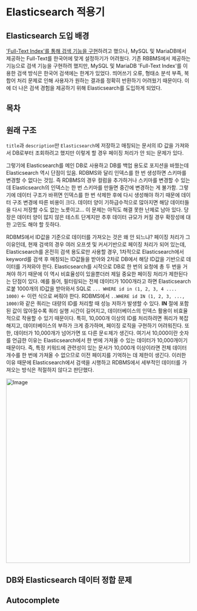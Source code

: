 # Elasticsearch 적용기

## Elasticsearch 도입 배경

['Full-Text Index'를 통해 검색 기능을 구현](인덱스를_활용한_검색_속도_향상_여정.md)하려고 했으나, MySQL 및 MariaDB에서 제공하는 Full-Text를 한국어에 맞게 설정하기가 어려웠다. 기존 RBBMS에서 제공하는 기능으로 검색 기능을 구현하려 했지만, MySQL 및 MariaDB 'Full-Text Index'를 이용한 검색 방식은 한국어 검색에는 한계가 있었다. 띄어쓰기 오류, 형태소 분석 부족, 복합어 처리 문제로 인해 사용자가 원하는 결과를 정확히 반환하기 어려웠기 때문이다. 이에 더 나은 검색 경험을 제공하기 위해 Elasticsearch를 도입하게 되었다.

## 목차

## 원래 구조

`title`과 `description`만 `Elasticsearch`에 저장하고 매칭되는 문서의 ID 값을 가져와서 DB로부터 조회하려고 했지만 이렇게 할 경우 페이징 처리가 안 되는 문제가 있다.

그렇기에 Elasticsearch를 메인 DB로 사용하고 DB를 백업 용도로 포지션을 바꿨는데 Elasticsearch 역시 단점이 있음. RDBMS와 달리 인덱스를 한 번 생성하면 스키마를 변경할 수 없다는 것임. 즉 RDBMS의 경우 컬럼을 추가하거나 스키마를 변경할 수 있는데 Elasticsearch의 인덱스는 한 번 스키마를 만들면 중간에 변경하는 게 불가함. 그렇기에 데이터 구조가 바뀌면 인덱스를 한 번 삭제한 후에 다시 생성해야 하기 때문에 데이터 구조 변경에 따른 비용이 크다. 데이터 양이 기하급수적으로 많아지면 해당 데이터들을 다시 저장할 수도 없는 노릇이고... 이 문제는 아직도 해결 못한 난제로 남아 있다. 당장은 데이터 양이 많지 않은 테스트 단계지만 추후 데이터 규모가 커질 경우 확장성에 대한 고민도 해야 할 듯하다.

RDBMS에서 ID값을 기준으로 데이터를 가져오는 것은 왜 안 되느냐? 페이징 처리가 그 이유인데, 현재 검색의 경우 여러 오프셋 및 커서기반으로 페이징 처리가 되어 있는데, Elasticsearch를 온전히 검색 용도로만 사용할 경우, 1차적으로 Elasticsearch에서 keyword를 검색 후 매칭되는 ID값들을 받아와 2차로 DB에서 해당 ID값을 기반으로 데이터를 가져와야 한다. Elasticsearch를 시작으로 DB로 한 번의 요청에 총 두 번을 거쳐야 하기 때문에 이 역시 비효율성이 있을뿐더러 제일 중요한 페이징 처리가 제한된다는 단점이 있다. 예를 들어, 필터링되는 전체 데이터가 1000개라고 하면 Elasticsearch로붙 1000개의 ID값을 받아와서 SQL로 `... WHERE id in (1, 2, 3, 4 .... 1000)` <- 이런 식으로 써줘야 한다. RDBMS에서 `..WHERE id IN (1, 2, 3, ..., 1000)`와 같은 쿼리는 대량의 ID를 처리할 때 성능 저하가 발생할 수 있다. **IN** 절에 포함된 값이 많아질수록 쿼리 실행 시간이 길어지고, 데이터베이스의 인덱스 활용이 비효율적으로 작용할 수 있기 때문이다. 특히, 10,000개 이상의 ID를 처리하려면 쿼리가 복잡해지고, 데이터베이스의 부하가 크게 증가하며, 페이징 로직을 구현하기 어려워진다. 또한, 데이터가 10,000개가 넘어가면 또 다른 문ㅌ제가 생긴다. 여기서 10,000이란 숫자를 언급한 이유는 Elasticsearch에서 한 번에 가져올 수 있는 데이터가 10,000개이기 때문이다. 즉, 특정 키워드에 관련성이 있는 문서가 10,000개 이상이라면 전체 데이터 개수를 한 번에 가져올 수 없으므로 이전 페이지를 기억하는 데 제한이 생긴다. 이러한 이유 때문에 Elasticsearch에서 검색을 시행하고 RDBMS에서 세부적인 데이터를 가져오는 방식은 적절하지 않다고 판단했다.

<img width="500" alt="Image" src="https://github.com/user-attachments/assets/1b451e06-35ee-4d72-b227-f4d3b04916fd" />

## DB와 Elasticsearch 데이터 정합 문제

## Autocomplete
